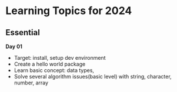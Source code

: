 # Learning Topics for 2024

## Essential

**Day 01**

- Target: install, setup dev environment
- Create a hello world package
- Learn basic concept: data types,
- Solve several algorithm issues(basic level) with string, character, number, array
